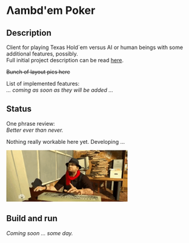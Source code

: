 # Λambd'em Poker

## Description
Client for playing Texas Hold`em versus AI or human beings with some additional features, possibly. \
Full initial project description can be read [here](/docs/description.md).

~~Bunch of layout pics here~~

List of implemented features: \
*... coming as soon as they will be added ...*

## Status

One phrase review: \
*Better ever than never.*

Nothing really workable here yet. Developing ...

![serious coding](/docs/images/serious%20coding.gif)

## Build and run

*Coming soon ... some day.*
